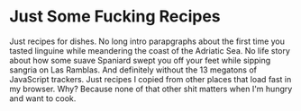 # Just Some Fucking Recipes

Just recipes for dishes. No long intro parapgraphs about the first time you tasted linguine while meandering the coast of the Adriatic Sea. No life story about how some suave Spaniard swept you off your feet while sipping sangria on Las Ramblas. And definitely without the 13 megatons of JavaScript trackers. Just recipes I copied from other places that load fast in my browser. Why? Because none of that other shit matters when I'm hungry and want to cook.
